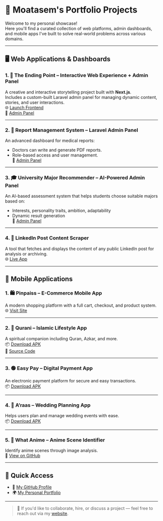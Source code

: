 # 🚀 Moatasem's Portfolio Projects

Welcome to my personal showcase!  
Here you'll find a curated collection of web platforms, admin dashboards, and mobile apps I've built to solve real-world problems across various domains.

---

## 🖥️ Web Applications & Dashboards

### 1. 🌌 **The Ending Point** – Interactive Web Experience + Admin Panel  
A creative and interactive storytelling project built with **Next.js**.  
Includes a custom-built Laravel admin panel for managing dynamic content, stories, and user interactions.  
🌐 [Launch Frontend](https://the-ending-point-front.vercel.app/)  
🔗 [Admin Panel](https://test.moatasemtech.com/admin/login)

---

### 2. 📑 **Report Management System** – Laravel Admin Panel  
An advanced dashboard for medical reports:  
- Doctors can write and generate PDF reports.  
- Role-based access and user management.  
🔗 [Admin Panel](https://ecommerce.moatasemtech.com/admin/users)

---

### 3. 🎓 **University Major Recommender** – AI-Powered Admin Panel  
An AI-based assessment system that helps students choose suitable majors based on:  
- Interests, personality traits, ambition, adaptability  
- Dynamic result generation  
🔗 [Admin Panel](http://findmajor.moatasemtech.com/admin)

---

### 4. 🧠 **LinkedIn Post Content Scraper**  
A tool that fetches and displays the content of any public LinkedIn post for analysis or archiving.  
🌐 [Live App](http://linkedin-scraper.moatasemtech.com/)

---

## 📱 Mobile Applications

### 1. 🛍️ **Pinpaiss** – E-Commerce Mobile App  
A modern shopping platform with a full cart, checkout, and product system.  
🌐 [Visit Site](https://pinpaiss.com)

---

### 2. 📖 **Qurani** – Islamic Lifestyle App  
A spiritual companion including Quran, Azkar, and more.  
📦 [Download APK](https://www.mediafire.com/file/tf86r57d05soyn4/quran-v2.apk/file)  
📂 [Source Code](https://github.com/moatasem-alhilali/qurani-master)

---

### 3. 🟢 **Easy Pay** – Digital Payment App  
An electronic payment platform for secure and easy transactions.  
📦 [Download APK](https://www.mediafire.com/file/tw01yb8o3ntsk2t/easyapp-v1.apk/file)

---

### 4. 💍 **A’raas** – Wedding Planning App  
Helps users plan and manage wedding events with ease.  
📦 [Download APK](https://www.mediafire.com/file/lfe3s68c1q6mz8b/wedding-v1.apk/file)

---

### 5. 🎌 **What Anime** – Anime Scene Identifier  
Identify anime scenes through image analysis.  
📂 [View on GitHub](https://github.com/moatasem-alhilali/what-anime)

---

## 🧭 Quick Access

- 🔗 [My GitHub Profile](https://github.com/moatasem-alhilali)  
- 🌍 [My Personal Portfolio](https://moatasemtech.com)

---

> 💬 If you'd like to collaborate, hire, or discuss a project — feel free to reach out via my [website](https://moatasemtech.com).
